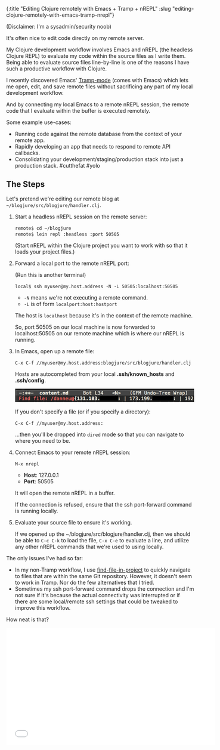 {:title "Editing Clojure remotely with Emacs + Tramp + nREPL"
 :slug "editing-clojure-remotely-with-emacs-tramp-nrepl"}
 
(Disclaimer: I'm a sysadmin/security noob)
 
It's often nice to edit code directly on my remote server.

My Clojure development workflow involves Emacs and nREPL (the headless Clojure REPL) to evaluate my code within the source files as I write them. Being able to evaluate source files line-by-line is one of the reasons I have such a productive workflow with Clojure. 

I recently discovered Emacs' [Tramp-mode](http://www.emacswiki.org/emacs/TrampMode) (comes with Emacs) which lets me open, edit, and save remote files without sacrificing any part of my local development workflow.

And by connecting my local Emacs to a remote nREPL session, the remote code that I evaluate within the buffer is executed remotely.

Some example use-cases:

- Running code against the remote database from the context of your remote app.
- Rapidly developing an app that needs to respond to remote API callbacks.
- Consolidating your development/staging/production stack into just a production stack. #cutthefat #yolo

## The Steps

Let's pretend we're editing our remote blog at `~/blogjure/src/blogjure/handler.clj`.

1. Start a headless nREPL session on the remote server:

    ```shell
    remote$ cd ~/blogjure
    remote$ lein repl :headless :port 50505
    ```

    (Start nREPL within the Clojure project you want to work with so that it loads your project files.)

2. Forward a local port to the remote nREPL port:

    (Run this is another terminal)

    ```shell
    local$ ssh myuser@my.host.address -N -L 50505:localhost:50505
    ```

    - `-N` means we're not executing a remote command.
    - `-L` is of form `localport:host:hostport`

    The host is `localhost` because it's in the context of the remote machine.

    So, port 50505 on our local machine is now forwarded to localhost:50505 on our remote machine which is where our nREPL is running.

3. In Emacs, open up a remote file:

    ```text
    C-x C-f //myuser@my.host.address:blogjure/src/blogjure/handler.clj
    ```
    
    Hosts are autocompleted from your local **.ssh/known_hosts** and **.ssh/config**.

    ![Tramp host autocompletion](img/cxcf.png)
   
    If you don't specify a file (or if you specify a directory):
    
    ```text
    C-x C-f //myuser@my.host.address:
    ```
    
    ...then you'll be dropped into `dired` mode so that you can navigate to where you need to be.
    
4. Connect Emacs to your remote nREPL session:

    ```text
    M-x nrepl
    ```
    
    - **Host**: 127.0.0.1
    - **Port**: 50505
    
    It will open the remote nREPL in a buffer.
    
    If the connection is refused, ensure that the ssh port-forward command is running locally.
    
5. Evaluate your source file to ensure it's working.

    If we opened up the ~/blogjure/src/blogjure/handler.clj, then we should be able to `C-c C-k` to load the file, `C-x C-e` to evaluate a line, and utilize any other nREPL commands that we're used to using locally.

The only issues I've had so far:

- In my non-Tramp workflow, I use [find-file-in-project](http://www.emacswiki.org/emacs/FindFileInProject) to quickly navigate to files that are within the same Git repository. However, it doesn't seem to work in Tramp. Nor do the few alternatives that I tried.
- Sometimes my ssh port-forward command drops the connection and I'm not sure if it's because the actual connectivity was interrupted or if there are some local/remote ssh settings that could be tweaked to improve this workflow.
    
How neat is that?

<iframe width="560" height="315" src="//www.youtube.com/embed/Hm3JodBR-vs?rel=0" frameborder="0" allowfullscreen></iframe>
